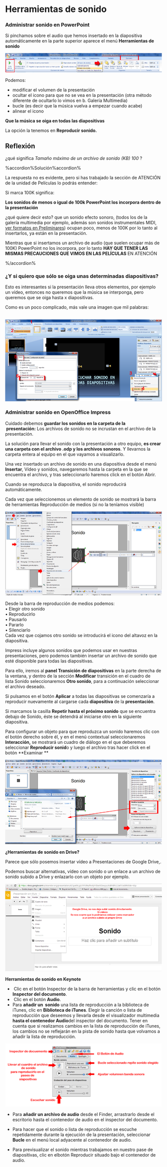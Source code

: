 # Herramientas de sonido

### Administrar sonido en PowerPoint

Si pinchamos sobre el audio que hemos insertado en la diapositiva automáticamente en la parte superior aparece el menú **Herramientas de sonido**


![Opciones de sonido](img/opciones-de-sonido.png "Opciones de sonido")






Podemos:

*   modificar el volumen de la presentación
*   ocultar el icono para que no se vea en la presentación (otra método diferente de ocultarlo lo vimos en b. Galería Multimedia)
*   bucle (es decir que la música vuelva a empezar cuando acabe)
*   alinear el icono

**Que la música se oiga en todas las diapositivas**

La opción la tenemos en **Reproducir sonido.**  

## Reflexión

¿qué significa _Tamaño máximo de un archivo de sonido (KB) 100_ ?

%accordion%Solución%accordion%

La respuesta no es evidente, pero si has trabajado la sección de ATENCIÓN de la unidad de Películas lo podrás entender:

Si marca 100K significa:

**Los sonidos de menos o igual de 100k PowerPoint los incorpora dentro de la presentación**

¿qué quiere decir esto? que un sonido efecto sonoro, (todos los de la galería multimedia por ejemplo, además son sonidos instrumentales MIDI, [ver formatos en Preliminares](formatos.html)) ocupan poco, menos de 100K por lo tanto al insertarlos, ya están en la presentación.

Mientras que si insertamos un archivo de audio (que suelen ocupar más de 100K) PowerPoint no los incorpora, por lo tanto **HAY QUE TENER LAS MISMAS PRECAUCIONES QUE VIMOS EN LAS PELÍCULAS** EN ATENCIÓN

%/accordion%



### ¿Y si quiero que sólo se oiga unas determinadas diapositivas?

Esto es interesantes si la presentación lleva otros elementos, por ejemplo un vídeo, entonces no queremos que la música se interponga, pero queremos que se oiga hasta x diapositivas.

Como es un poco complicado, más vale una imagen que mil palabras:


 ![Sonido determinadas diapositivas](img/sonido-determinadas-diaposi.png "Sonido determinadas diapositivas")






### Administrar sonido en OpenOffice Impress

Cuidado debemos **guardar los sonidos en la carpeta de la  presentación:** Los archivos de sonido no se incrustan en el archivo de la presentación.

La solución para llevar el sonido con la presentación a otro equipo, **es crear una carpeta con el archivo .odp y los archivos sonoros**. Y llevarnos la carpeta entera al equipo en el que vayamos a visualizarlo.

Una vez insertado un archivo de sonido en una diapositiva desde el menú **Insertar**, Vídeo y sonidos, navegaremos hasta la carpeta en la que se encuentra el archivo, y tras seleccionarlo haremos click en el botón Abrir.

Cuando se reproduzca la diapositiva, el sonido reproducirá automáticamente.

Cada vez que seleccionemos un elemento de sonido se mostrará la barra de herramientas Reproducción de medios (si no la teníamos visible)


![Barra reproducción de medios](img/sonidoOpenOfficeOmpress1.png "Barra reproducción de medios")






Desde la barra de reproducción de medios podemos:  
• Elegir otro sonido   
• Reproducirlo   
• Pausarlo   
• Pararlo   
• Silenciarlo  
Cada vez que cojamos otro sonido se introducirá el icono del altavoz en la diapositiva.

Impress incluye algunos sonidos que podemos usar en nuestras presentaciones, pero podemos también insertar un archivo de sonido que esté disponible para todas las diapositivas.

Para ello, iremos al **panel Transición de diapositivas** en la parte derecha de la ventana, y dentro de la sección **Modificar** transición en el cuadro de lista Sonido seleccionaremos **Otro sonido**, para a continuación seleccionar el archivo deseado.

Si pulsamos en el botón **Aplicar** a todas las diapositivas se comenzaría a reproducir nuevamente al cargarse cada **diapositiva** de la **presentación**.

Si marcamos la casilla **Repetir hasta el próximo sonido** que se encuentra debajo de Sonido, éste se detendrá al iniciarse otro en la siguiente diapositiva.

Para configurar un objeto para que reproduzca un sonido haremos clic con el botón derecho sobre él, y en el menú contextual seleccionaremos **Interacción,** se mostrará un cuadro de diálogo en el que deberemos seleccionar **Reproducir sonid**o y luego el archivo tras hacer click en el botón **Examinar **


![Configurar Sonido Impress](img/sonidoOpenOfficeOmpress.png "Configurar Sonido Impress")






**¿Herramientas de sonido en Drive?**

Parece que sólo posemos insertar vídeo a Presentaciones de Google Drive,.

Podemos buscar alternativas, vídeo con sonido o un enlace a un archivo de sonido subido a Drive y enlazarlo con un objeto por ejemplo.


![Insertar Vídeo](img/sonido-en-drive.png "Insertar Vídeo")






**Herramientas de sonido en Keynote**

*    Clic en el botón Inspector de la barra de herramientas y clic en el botón **Inspector del documento**.
*    Clic en el botón **Audio**.
*   Para **añadir un  sonido** una lista de reproducción a la biblioteca de iTunes, clic en **Biblioteca de iTunes**. Elegir la canción o lista de reproducción que deseemos y llevarla desde el visualizador multimedia **hasta el contenedor Audio**del inspector del documento. Tener en cuenta que si realizamos cambios en la lista de reproducción de iTunes, los cambios no se reflejarán en la pista de sonido hasta que volvamos a añadir la lista de reproducción.
    


![Audio en Keynote](img/sonidoKeynote.png "Audio en Keynote")






*   Para **añadir un archivo de audio** desde el Finder, arrastrarlo desde el escritorio hasta el contenedor de audio en el inspector del documento. 
    
*   Para hacer que el sonido o lista de reproducción se escuche repetidamente durante la ejecución de la presentación, seleccionar **Bucle** en el menú local adyacente al contenedor de audio.
    
*   Para previsualizar el sonido mientras trabajamos en nuestro pase de diapositivas, clic en elbotón Reproducir situado bajo el contenedor de audio.

